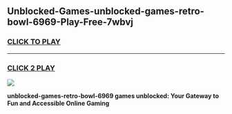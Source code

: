 
## Unblocked-Games-unblocked-games-retro-bowl-6969-Play-Free-7wbvj
<h3>
<a href="https://premium76.site?title=unblocked-games-retro-bowl-6969&ref=23A">CLICK TO PLAY</a></h3>
<hr>

<h3>
<a href="https://premium76.site?title=unblocked-games-retro-bowl-6969&ref=23A">CLICK 2 PLAY</a>
  
</h3>

<a href="https://premium76.site?title=unblocked-games-retro-bowl-6969&ref=23A"><img src="https://clearcache.store/games.png"></a>


**unblocked-games-retro-bowl-6969 games unblocked: Your Gateway to Fun and Accessible Online Gaming**
